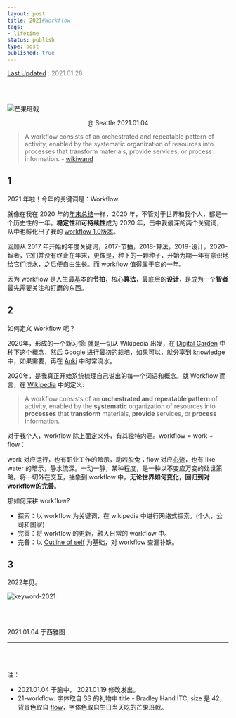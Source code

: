 ```yaml
--- 
layout: post
title: 2021#Workflow
tags: 
- lifetime
status: publish
type: post
published: true
---
```


[Last Updated](https://github.githistory.xyz/willwang-x/willwang-x.github.io/blob/master/_posts/blogs/2021-01-04-2021-workflow.md)<span style="color: gray"> : 2021.01.28  </span>

<br>
<br>

![芒果班戟](https://i.imgur.com/5K0v0AU.jpg)

<center> @ Seattle 2021.01.04 </center>


> A workflow consists of an orchestrated and repeatable pattern of activity, enabled by the systematic organization of resources into processes that transform materials, provide services, or process information. - [wikiwand](https://www.wikiwand.com/en/Workflow)

## 1

2021 年啦！今年的关键词是：Workflow.

就像在我在 2020 年的[年末总结](https://willwang.cc/2020/12/3-fall-and-rise)一样，2020 年，不管对于世界和我个人，都是一个历史性的一年。**稳定性**和**可持续性**成为 2020 年，击中我最深的两个关键词，从中也孵化出了我的 [workflow 1.0版本](https://github.com/willwang-x/workflow)。

回顾从 2017 年开始的年度关键词，2017-节拍，2018-算法，2019-设计，2020-智者，它们并没有终止在年末，更像是，种下的一颗种子，开始为期一年有意识地给它们浇水，之后便自由生长。而 workflow 值得属于它的一年。

因为 workflow 是人生最基本的**节拍**，核心**算法**，最底层的**设计**，是成为一个**智者**最先需要关注和打磨的东西。

## 2


如何定义 Workflow 呢？

2020年，形成的一个新习惯: 就是一切从 Wikipedia 出发，在 [Digital Garden](https://github.com/willwang-x/knowledge/blob/master/digital-garden.md) 中种下这个概念，然后 Google 进行最初的栽培，如果可以，就分享到 [knowledge](https://github.com/willwang-x/knowledge) 中，如果需要，再在 [Anki](https://github.com/willwang-x/tools/blob/main/tools/anki/anki.md) 中时常浇水。

2020年，是我真正开始系统梳理自己说出的每一个词语和概念。就 Workflow 而言，在 [Wikipedia](https://www.wikiwand.com/en/Workflow) 中的定义: 

> A workflow consists of an **orchestrated and repeatable pattern** of activity, enabled by the **systematic** organization of resources into **processes** that **transform** materials, **provide** services, or **process** information.

对于我个人，workflow 除上面定义外，有其独特内涵。workflow = work + flow：

work 对应运行，也有职业工作的暗示，动若脱兔；flow 对应[心流](https://www.wikiwand.com/en/Flow_(psychology))，也有 like water 的暗示，静水流深。一动一静，某种程度，是一种以不变应万变的处世策略。将一切外在交互，抽象到 workflow 中，**无论世界如何变化，回归到对workflow的完善**。

那如何深耕 workflow?

* 探索：以 workflow 为关键词，在 wikipedia 中进行网络式探索。(个人，公司和国家)
* 完善：将 workflow 的更新，融入日常的 workflow 中。
* 完备：以 [Outline of self](https://www.wikiwand.com/en/Outline_of_self) 为基础，对 workflow 查漏补缺。

## 3

2022年见。

![keyword-2021](https://i.imgur.com/oroOSt4.png)




<br>
<br>
           
2021.01.04 于西雅图 <br>


--- 

<br>
<br>

注：

* 2021.01.04 于脑中， 2021.01.19 修改发出。
* 21-workflow: 字体取自 SS 的礼物中 title - Bradley Hand ITC, size 是 42，背景色取自 [flow](https://upload.wikimedia.org/wikipedia/commons/thumb/f/f6/Challenge_vs_skill.svg/450px-Challenge_vs_skill.svg.png)，字体色取自生日当天吃的芒果班戟。


